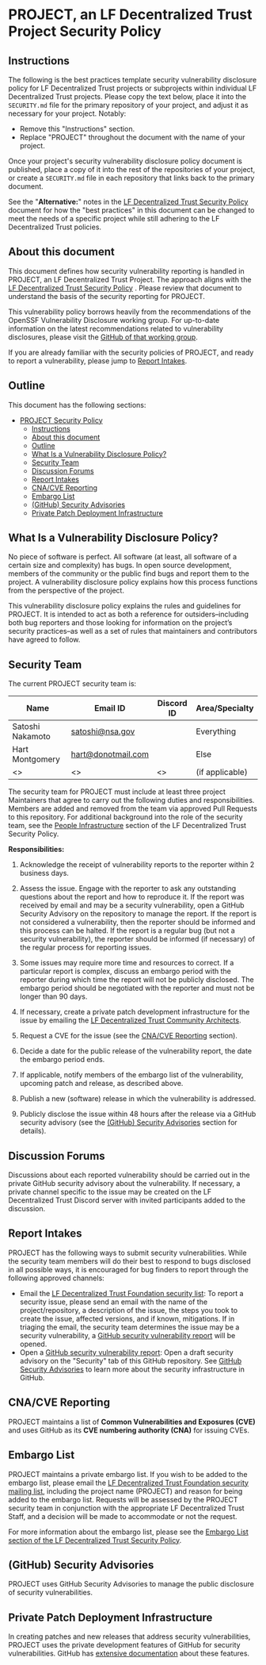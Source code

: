 [//]: # (SPDX-License-Identifier: CC-BY-4.0)
# PROJECT, an LF Decentralized Trust Project Security Policy

## Instructions

The following is the best practices template security vulnerability disclosure
policy for LF Decentralized Trust projects or subprojects within individual LF Decentralized Trust
projects. Please copy the text below, place it into the `SECURITY.md` file for
the primary repository of your project, and adjust it as necessary for your
project. Notably:

* Remove this "Instructions" section.
* Replace "PROJECT" throughout the document with the name of your project.

Once your project's security vulnerability disclosure policy document is
published, place a copy of it into the rest of the repositories of your project, or
create a `SECURITY.md` file in each repository that links back to the primary
document.

See the "**Alternative:**" notes in the [LF Decentralized Trust Security Policy]
document for how the "best practices" in this document can be
changed to meet the needs of a specific project while still adhering to the
LF Decentralized Trust policies.

[LF Decentralized Trust Security Policy]: https://lf-decentralized-trust.github.io/governance/governing-documents/security

## About this document

This document defines how security vulnerability reporting is handled in PROJECT, an LF Decentralized Trust Project. 
The approach aligns with the [LF Decentralized Trust Security Policy] . Please
review that document to understand the basis of the security reporting for PROJECT.

This vulnerability policy borrows heavily from the
recommendations of the OpenSSF Vulnerability Disclosure working group. For
up-to-date information on the latest recommendations related to vulnerability
disclosures, please visit the [GitHub of that working
group](https://github.com/ossf/wg-vulnerability-disclosures).

If you are already familiar with the security policies of PROJECT, and
ready to report a vulnerability, please jump to [Report Intakes](#report-intakes).

## Outline

This document has the following sections:

- [PROJECT Security Policy](#project-an-lf-decentralized-trust-project-security-policy)
  - [Instructions](#instructions)
  - [About this document](#about-this-document)
  - [Outline](#outline)
  - [What Is a Vulnerability Disclosure Policy?](#what-is-a-vulnerability-disclosure-policy)
  - [Security Team](#security-team)
  - [Discussion Forums](#discussion-forums)
  - [Report Intakes](#report-intakes)
  - [CNA/CVE Reporting](#cnacve-reporting)
  - [Embargo List](#embargo-list)
  - [(GitHub) Security Advisories](#github-security-advisories)
  - [Private Patch Deployment Infrastructure](#private-patch-deployment-infrastructure)

## What Is a Vulnerability Disclosure Policy?

No piece of software is perfect. All software (at least, all software of a
certain size and complexity) has bugs. In open source development, members of
the community or the public find bugs and report them to the project. A
vulnerability disclosure policy explains how this process functions from the
perspective of the project.

This vulnerability disclosure policy explains the rules and guidelines for
PROJECT. It is intended to act as both a reference for
outsiders–including both bug reporters and those looking for information on the
project’s security practices–as well as a set of rules that maintainers and
contributors have agreed to follow.

## Security Team

The current PROJECT security team is:

| Name             | Email ID           | Discord ID | Area/Specialty  |
| ---------------- | ------------------ | ---------- | --------------- |
| Satoshi Nakamoto | satoshi@nsa.gov    |            | Everything      |
| Hart Montgomery  | hart@donotmail.com |            | Else            |
| <>               | <>                 | <>         | (if applicable) |

The security team for PROJECT must include at least three project
Maintainers that agree to carry out the following duties and responsibilities.
Members are added and removed from the team via approved Pull Requests to this
repository. For additional background into the role of the security team, see
the [People Infrastructure] section of the LF Decentralized Trust Security Policy.

[People Infrastructure]: https://lf-decentralized-trust.github.io/governance/governing-documents/security.html#people-infrastructure

**Responsibilities:**

1. Acknowledge the receipt of vulnerability reports to the reporter within 2
   business days.

2. Assess the issue. Engage with the reporter to ask any outstanding questions
about the report and how to reproduce it. If the report was received by email
and may be a security vulnerability, open a GitHub Security Advisory on the
repository to manage the report. If the report is not considered a
vulnerability, then the reporter should be informed and this process can be
halted. If the report is a regular bug (but not a security vulnerability), the
reporter should be informed (if necessary) of the regular process for reporting
issues.

3. Some issues may require more time and resources to correct. If a particular
report is complex, discuss an embargo period with the reporter during which
time the report will not be publicly disclosed. The embargo period should be
negotiated with the reporter and must not be longer than 90 days.

4. If necessary, create a private patch development infrastructure for the issue
   by emailing the [LF Decentralized Trust Community Architects].

[LF Decentralized Trust Community Architects]: mailto:community-architects@lfdecentralizedtrust.org

5. Request a CVE for the issue (see the [CNA/CVE Reporting](#cnacve-reporting)
   section).

6. Decide a date for the public release of the vulnerability report, the date
   the embargo period ends.

7. If applicable, notify members of the embargo list of the vulnerability,
upcoming patch and release, as described above.

8. Publish a new (software) release in which the vulnerability is addressed.

9. Publicly disclose the issue within 48 hours after the release via a
GitHub security advisory (see the [(GitHub) Security
Advisories](#github-security-advisories) section for details).

## Discussion Forums

Discussions about each reported vulnerability should be carried out in the
private GitHub security advisory about the vulnerability. If necessary, a private
channel specific to the issue may be created on the LF Decentralized Trust Discord server
with invited participants added to the discussion.

## Report Intakes

PROJECT has the following ways to submit security
vulnerabilities. While the security team members will do their best to
respond to bugs disclosed in all possible ways, it is encouraged for bug
finders to report through the following approved channels:

- Email the [LF Decentralized Trust Foundation security
list](mailto:security@lists.lfdecentralizedtrust.org): To report a security issue, please
send an email with the name of the project/repository, a description of the issue, the
steps you took to create the issue, affected versions, and if known,
mitigations. If in triaging the email, the security team determines the issue may be
a security vulnerability, a [GitHub security vulnerability report] will be
opened.
- Open a [GitHub security vulnerability report]: Open a draft security advisory
on the "Security" tab of this GitHub repository. See [GitHub Security
Advisories](#github-security-advisories) to learn more about the security
infrastructure in GitHub.

[GitHub security vulnerability report]: https://docs.github.com/en/code-security/security-advisories/guidance-on-reporting-and-writing/privately-reporting-a-security-vulnerability

## CNA/CVE Reporting

PROJECT maintains a list of **Common Vulnerabilities and Exposures
(CVE)** and uses GitHub as its **CVE numbering authority (CNA)** for issuing
CVEs.

## Embargo List

PROJECT maintains a private embargo list. If you wish to
be added to the embargo list, please email the [LF Decentralized Trust Foundation security
mailing list](mailto:security@lists.lfdecentralizedtrust.org), including the project name
(PROJECT) and reason for being added to the embargo list. Requests
will be assessed by the PROJECT security team in conjunction with the
appropriate LF Decentralized Trust Staff, and a decision will be made to accommodate or not
the request.

For more information about the embargo list, please see the [Embargo List
section of the LF Decentralized Trust Security
Policy](https://lf-decentralized-trust.github.io/governance/governing-documents/security.html#embargo-list).

## (GitHub) Security Advisories

PROJECT uses GitHub Security Advisories to manage the public
disclosure of security vulnerabilities.

## Private Patch Deployment Infrastructure

In creating patches and new releases that address security vulnerabilities,
PROJECT uses the private development features of GitHub for security
vulnerabilities. GitHub has [extensive
documentation](https://docs.github.com/en/code-security/security-advisories/repository-security-advisories)
about these features.
